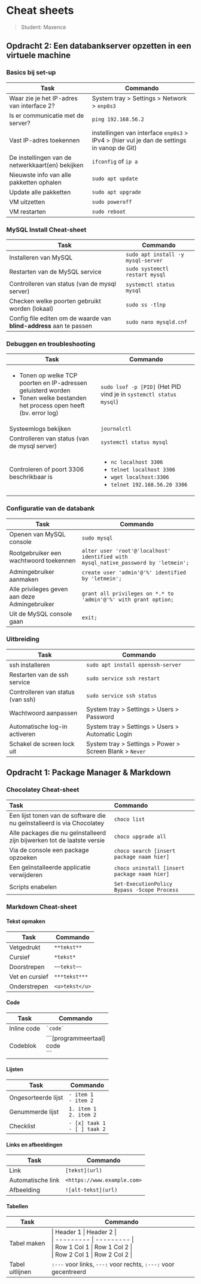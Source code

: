 # Cheat sheets

> Student: Maxence

## Opdracht 2: Een databankserver opzetten in een virtuele machine

### Basics bij set-up

| Task                                             | Commando                                                                                   |
| ------------------------------------------------ | ------------------------------------------------------------------------------------------ |
| Waar zie je het IP-adres van interface 2?        | System tray > Settings > Network > `enp0s3`                                                |
| Is er communicatie met de server?                | `ping 192.168.56.2`                                                                        |
| Vast IP-adres toekennen                          | instellingen van interface `enp0s3` > IPv4 > (hier vul je dan de settings in vanop de Git) |
| De instellingen van de netwerkkaart(en) bekijken | `ifconfig` of `ip a`                                                                       |
| Nieuwste info van alle pakketten ophalen         | `sudo apt update`                                                                          |
| Update alle pakketten                            | `sudo apt upgrade`                                                                         |
| VM uitzetten                                     | `sudo poweroff`                                                                            |
| VM restarten                                     | `sudo reboot`                                                                              |

### MySQL Install Cheat-sheet

| Task                                                                | Commando                           |
| ------------------------------------------------------------------- | ---------------------------------- |
| Installeren van MySQL                                               | `sudo apt install -y mysql-server` |
| Restarten van de MySQL service                                      | `sudo systemctl restart mysql`     |
| Controlleren van status (van de mysql server)                       | `systemctl status mysql`           |
| Checken welke poorten gebruikt worden (lokaal)                      | `sudo ss -tlnp`                    |
| Config file editen om de waarde van **blind-address** aan te passen | `sudo nano mysqld.cnf`             |

### Debuggen en troubleshooting

| Task                                                                                                                                               | Commando                                                                                                                                |
| -------------------------------------------------------------------------------------------------------------------------------------------------- | --------------------------------------------------------------------------------------------------------------------------------------- |
| <ul><li>Tonen op welke TCP poorten en IP-adressen geluisterd worden</li><li>Tonen welke bestanden het process open heeft (bv. error log)</li></ul> | `sudo lsof -p [PID]` (Het PID vind je in `systemctl status mysql`)                                                                      |
| Systeemlogs bekijken                                                                                                                               | `journalctl`                                                                                                                            |
| Controlleren van status (van de mysql server)                                                                                                      | `systemctl status mysql`                                                                                                                |
| Controleren of poort 3306 beschrikbaar is                                                                                                          | <ul><li>`nc localhost 3306`</li><li>`telnet localhost 3306`</li><li>`wget localhost:3306`</li><li>`telnet 192.168.56.20 3306`</li></ul> |

### Configuratie van de databank

| Task                                          | Commando                                                                            |
| --------------------------------------------- | ----------------------------------------------------------------------------------- |
| Openen van MySQL console                      | `sudo mysql`                                                                        |
| Rootgebruiker een wachtwoord toekennen        | `alter user 'root'@'localhost' identified with mysql_native_password by 'letmein';` |
| Admingebruiker aanmaken                       | `create user 'admin'@'%' identified by 'letmein';`                                  |
| Alle privileges geven aan deze Admingebruiker | `grant all privileges on *.* to 'admin'@'%' with grant option;`                     |
| Uit de MySQL console gaan                     | `exit;`                                                                             |

### Uitbreiding

| Task                              | Commando                                                |
| --------------------------------- | ------------------------------------------------------- |
| ssh installeren                   | `sudo apt install openssh-server`                       |
| Restarten van de ssh service      | `sudo service ssh restart`                              |
| Controlleren van status (van ssh) | `sudo service ssh status`                               |
| Wachtwoord aanpassen              | System tray > Settings > Users > Password               |
| Automatische log-in activeren     | System tray > Settings > Users > Automatic Login        |
| Schakel de screen lock uit        | System tray > Settings > Power > Screen Blank > `Never` |

## Opdracht 1: Package Manager & Markdown

### Chocolatey Cheat-sheet

| Task                                                                    | Commando                                     |
| :---------------------------------------------------------------------- | :------------------------------------------- |
| Een lijst tonen van de software die nu geïnstalleerd is via Chocolatey  | `choco list`                                 |
| Alle packages die nu geïnstalleerd zijn bijwerken tot de laatste versie | `choco upgrade all`                          |
| Via de console een package opzoeken                                     | `choco search [insert package naam hier]`    |
| Een geïnstalleerde applicatie verwijderen                               | `choco uninstall [insert package naam hier]` |
| Scripts enabelen                                                        | `Set-ExecutionPolicy Bypass -Scope Process`  |

### Markdown Cheat-sheet

#### Tekst opmaken

| Task           | Commando       |
| -------------- | -------------- |
| Vetgedrukt     | `**tekst**`    |
| Cursief        | `*tekst*`      |
| Doorstrepen    | `~~tekst~~`    |
| Vet en cursief | `***tekst***`  |
| Onderstrepen   | `<u>tekst</u>` |

#### Code

| Task        | Commando                                |
| ----------- | --------------------------------------- |
| Inline code | `` `code` ``                            |
| Codeblok    | \```[programmeertaal]<br> code <br>\``` |

#### Lijsten

| Task                | Commando                         |
| ------------------- | -------------------------------- |
| Ongesorteerde lijst | `- item 1`<br>`- item 2`         |
| Genummerde lijst    | `1. item 1`<br>`2. item 2`       |
| Checklist           | `- [x] taak 1`<br>`- [ ] taak 2` |

#### Links en afbeeldingen

| Task              | Commando                    |
| ----------------- | --------------------------- |
| Link              | `[tekst](url)`              |
| Automatische link | `<https://www.example.com>` |
| Afbeelding        | `![alt-tekst](url)`         |

#### Tabellen

| Task            | Commando                                                                                                                           |
| --------------- | ---------------------------------------------------------------------------------------------------------------------------------- |
| Tabel maken     | \| Header 1 \| Header 2 \|<br>\| --------- \| --------- \|<br>\| Row 1 Col 1 \| Row 1 Col 2 \|<br>\| Row 2 Col 1 \| Row 2 Col 2 \| |
| Tabel uitlijnen | `:---` voor links, `---:` voor rechts, `:---:` voor gecentreerd                                                                    |
